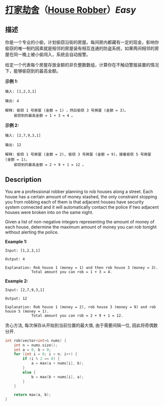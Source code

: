 # [打家劫舍](https://leetcode-cn.com/problems/house-robber)（[House Robber](https://leetcode.com/problems/house-robber)）*Easy*
## 描述
你是一个专业的小偷，计划偷窃沿街的房屋。每间房内都藏有一定的现金，影响你偷窃的唯一制约因素就是相邻的房屋装有相互连通的防盗系统，如果两间相邻的房屋在同一晚上被小偷闯入，系统会自动报警。

给定一个代表每个房屋存放金额的非负整数数组，计算你在不触动警报装置的情况下，能够偷窃到的最高金额。

**示例 1:**
```
输入: [1,2,3,1]

输出: 4

解释: 偷窃 1 号房屋 (金额 = 1) ，然后偷窃 3 号房屋 (金额 = 3)。
    偷窃到的最高金额 = 1 + 3 = 4 。
```

**示例 2:**
```
输入: [2,7,9,3,1]

输出: 12

解释: 偷窃 1 号房屋 (金额 = 2), 偷窃 3 号房屋 (金额 = 9)，接着偷窃 5 号房屋 (金额 = 1)。
    偷窃到的最高金额 = 2 + 9 + 1 = 12 。
```

## Description
You are a professional robber planning to rob houses along a street. Each house has a certain amount of money stashed, the only constraint stopping you from robbing each of them is that adjacent houses have security system connected and it will automatically contact the police if two adjacent houses were broken into on the same night.

Given a list of non-negative integers representing the amount of money of each house, determine the maximum amount of money you can rob tonight without alerting the police.

**Example 1:**
```
Input: [1,2,3,1]

Output: 4

Explanation: Rob house 1 (money = 1) and then rob house 3 (money = 3).
            Total amount you can rob = 1 + 3 = 4.
```

**Example 2:**
```
Input: [2,7,9,3,1]

Output: 12

Explanation: Rob house 1 (money = 2), rob house 3 (money = 9) and rob house 5 (money = 1).
            Total amount you can rob = 2 + 9 + 1 = 12.
```


贪心方法, 每次保存从开始到当前位置的最大值, 由于需要间隔一位, 因此将奇偶数分开.
```c++
int rob(vector<int>& nums) {
	int n = nums.size();
	int a = 0, b = 0;
	for (int i = 0; i < n; i++) {
		if (i % 2 == 0) {
			a = max(a + nums[i], b);
		}
		else {
			b = max(b + nums[i], a);
		}
	}

	return max(a, b);
}
```